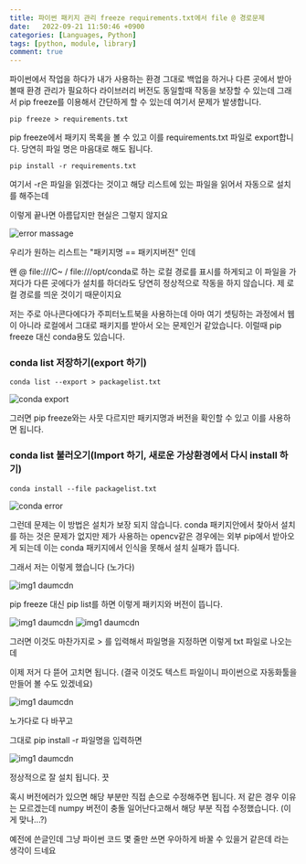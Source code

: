 ```yaml
---
title: 파이썬 패키지 관리 freeze requirements.txt에서 file @ 경로문제
date:   2022-09-21 11:50:46 +0900
categories: [Languages, Python]
tags: [python, module, library]
comment: true
---
```


파이썬에서 작업을 하다가 내가 사용하는 환경 그대로 백업을 하거나 다른 곳에서 받아볼때 환경 관리가 필요하다 라이브러리 버전도 동일할때 작동을 보장할 수 있는데 그래서 pip freeze를 이용해서 간단하게 할 수 있는데 여기서 문제가 발생합니다.

```
pip freeze > requirements.txt
```
pip freeze에서 패키지 목록을 볼 수 있고 이를 requirements.txt 파일로 export합니다. 당연히 파일 명은 마음대로 해도 됩니다.

```
pip install -r requirements.txt
```

여기서 -r은 파일을 읽겠다는 것이고 해당 리스트에 있는 파일을 읽어서 자동으로 설치를 해주는데

이렇게 끝나면 아름답지만 현실은 그렇지 않지요

![error massage](https://user-images.githubusercontent.com/85277660/211158476-261d46cd-1c1b-4ae3-bce5-adeba49dcbf5.png)

우리가 원하는 리스트는 "패키지명 == 패키지버전" 인데

왠 @ file:///C~ / file:///opt/conda로 하는 로컬 경로를 표시를 하게되고 이 파일을 가져다가 다른 곳에다가 설치를 하더라도 당연히 정상적으로 작동을 하지 않습니다. 제 로컬 경로를 띄운 것이기 때문이지요

저는 주로 아나콘다에다가 주피터노트북을 사용하는데 아마 여기 셋팅하는 과정에서 웹이 아니라 로컬에서 그대로 패키지를 받아서 오는 문제인거 같았습니다. 이럴때 pip freeze 대신 conda용도 있습니다.

 
### conda list 저장하기(export 하기)
```
conda list --export > packagelist.txt
```

![conda export](https://user-images.githubusercontent.com/85277660/211158538-fc9211fb-9806-48f6-804e-ee923f6c56ef.png)

그러면 pip freeze와는 사뭇 다르지만 패키지명과 버전을 확인할 수 있고 이를 사용하면 됩니다.

### conda list 불러오기(Import 하기, 새로운 가상환경에서 다시 install 하기)

```
conda install --file packagelist.txt
```

![conda error](https://user-images.githubusercontent.com/85277660/211158565-594e6987-34fc-47af-bde3-570eab0d996d.png)

그런데 문제는 이 방법은 설치가 보장 되지 않습니다. conda 패키지안에서 찾아서 설치를 하는 것은 문제가 없지만 제가 사용하는 opencv같은 경우에는 외부 pip에서 받아오게 되는데 이는 conda 패키지에서 인식을 못해서 설치 실패가 뜹니다.

 

 

그래서 저는 이렇게 했습니다 (노가다)

![img1 daumcdn](https://user-images.githubusercontent.com/85277660/211158574-af796b46-01c2-44ea-9dc2-bde05c279ac9.png)

pip freeze 대신 pip list를 하면 이렇게 패키지와 버전이 뜹니다.

![img1 daumcdn](https://user-images.githubusercontent.com/85277660/211158583-99a84de2-70eb-4a48-a1c3-c736a2fc3fe2.png)
![img1 daumcdn](https://user-images.githubusercontent.com/85277660/211158586-da4cc3f5-4f4d-46e7-a18f-d93aee722ec8.png)

그러면 이것도 마찬가지로 > 를 입력해서 파일명을 지정하면 이렇게 txt 파일로 나오는데

 

이제 저거 다 뜯어 고치면 됩니다. (결국 이것도 텍스트 파일이니 파이썬으로 자동화툴을 만들어 볼 수도 있겠네요)

![img1 daumcdn](https://user-images.githubusercontent.com/85277660/211158598-73869cef-93bb-4e8d-a45c-8f63c8095537.png)

노가다로 다 바꾸고

그대로 pip install -r 파일명을 입력하면

![img1 daumcdn](https://user-images.githubusercontent.com/85277660/211158605-34340a4d-a3f8-4b7c-bbc8-0d808015204b.png)

정상적으로 잘 설치 됩니다. 끗


혹시 버전에러가 있으면 해당 부분만 직접 손으로 수정해주면 됩니다. 저 같은 경우 이유는 모르겠는데 numpy 버전이 충돌 일어난다고해서 해당 부분 직접 수정했습니다. (이게 맞나...?)


예전에 쓴글인데 그냥 파이썬 코드 몇 줄만 쓰면 우아하게 바꿀 수 있을거 같은데 라는 생각이 드네요